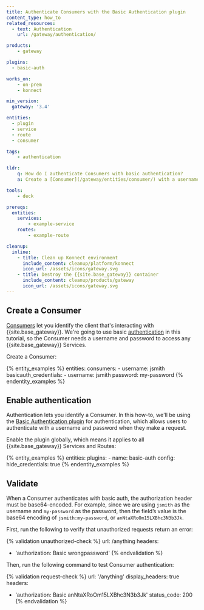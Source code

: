 ```yaml
---
title: Authenticate Consumers with the Basic Authentication plugin
content_type: how_to
related_resources:
  - text: Authentication
    url: /gateway/authentication/

products:
    - gateway

plugins:
  - basic-auth

works_on:
    - on-prem
    - konnect

min_version:
  gateway: '3.4'

entities: 
  - plugin
  - service
  - route
  - consumer

tags:
    - authentication

tldr:
    q: How do I authenticate Consumers with basic authentication?
    a: Create a [Consumer](/gateway/entities/consumer/) with a username and password in the `basicauth_credentials` configuration. Enable the [Basic Authentication plugin](/plugins/basic-auth/) globally, and authenticate with the base64-encoded Consumer credentials.

tools:
    - deck

prereqs:
  entities:
    services:
        - example-service
    routes:
        - example-route

cleanup:
  inline:
    - title: Clean up Konnect environment
      include_content: cleanup/platform/konnect
      icon_url: /assets/icons/gateway.svg
    - title: Destroy the {{site.base_gateway}} container
      include_content: cleanup/products/gateway
      icon_url: /assets/icons/gateway.svg
---
```


## Create a Consumer

[Consumers](/gateway/entities/consumer/) let you identify the client that's interacting with {{site.base_gateway}}.
We're going to use basic [authentication](/gateway/authentication/) in this tutorial, so the Consumer needs a username and password to access any {{site.base_gateway}} Services.

Create a Consumer:

{% entity_examples %}
entities:
  consumers:
    - username: jsmith
      basicauth_credentials:
       - username: jsmith
         password: my-password
{% endentity_examples %}

## Enable authentication

Authentication lets you identify a Consumer. In this how-to, we'll be using the [Basic Authentication plugin](/plugins/basic-auth/) for authentication, which allows users to authenticate with a username and password when they make a request.

Enable the plugin globally, which means it applies to all {{site.base_gateway}} Services and Routes:

{% entity_examples %}
entities:
  plugins:
    - name: basic-auth
      config:
        hide_credentials: true
{% endentity_examples %}

## Validate

When a Consumer authenticates with basic auth, the authorization header must be base64-encoded. For example, since we are using `jsmith` as the username and `my-password` as the password, then the field’s value is the base64 encoding of `jsmith:my-password`, or `anNtaXRoOm15LXBhc3N3b3Jk`.

First, run the following to verify that unauthorized requests return an error:

<!--vale off-->
{% validation unauthorized-check %}
url: /anything
headers:
  - 'authorization: Basic wrongpassword'
{% endvalidation %}
<!--vale on-->

Then, run the following command to test Consumer authentication:

{% validation request-check %}
url: '/anything'
display_headers: true
headers:
  - 'authorization: Basic anNtaXRoOm15LXBhc3N3b3Jk'
status_code: 200
{% endvalidation %}
